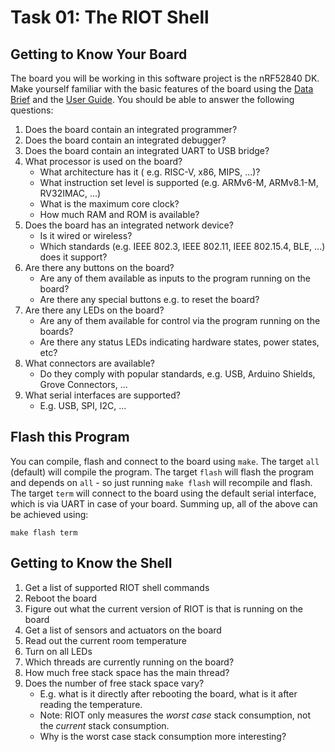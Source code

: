 Task 01: The RIOT Shell
=======================

Getting to Know Your Board
--------------------------

The board you will be working in this software project is the nRF52840 DK.
Make yourself familiar with the basic features of the board using the [Data Brief](https://www.nordicsemi.com/-/media/Software-and-other-downloads/Product-Briefs/nRF52840-DK-product-brief.pdf) and the [User Guide](https://infocenter.nordicsemi.com/pdf/nRF52840_DK_User_Guide_20201203.pdf).
You should be able to answer the following questions:

1. Does the board contain an integrated programmer?
1. Does the board contain an integrated debugger?
1. Does the board contain an integrated UART to USB bridge?
1. What processor is used on the board?
    - What architecture has it ( e.g. RISC-V, x86, MIPS, ...)?
    - What instruction set level is supported (e.g. ARMv6-M, ARMv8.1-M, RV32IMAC, ...)
    - What is the maximum core clock?
    - How much RAM and ROM is available?
1. Does the board has an integrated network device?
    - Is it wired or wireless?
    - Which standards (e.g. IEEE 802.3, IEEE 802.11, IEEE 802.15.4, BLE, ...) does it support?
1. Are there any buttons on the board?
    - Are any of them available as inputs to the program running on the board?
    - Are there any special buttons e.g. to reset the board?
1. Are there any LEDs on the board?
    - Are any of them available for control via the program running on the boards?
    - Are there any status LEDs indicating hardware states, power states, etc?
1. What connectors are available?
    - Do they comply with popular standards, e.g. USB, Arduino Shields, Grove Connectors, ...
1. What serial interfaces are supported?
    - E.g. USB, SPI, I2C, ...

Flash this Program
------------------

You can compile, flash and connect to the board using `make`.
The target `all` (default) will compile the program.
The target `flash` will flash the program and depends on `all` - so just running `make flash` will recompile and flash.
The target `term` will connect to the board using the default serial interface, which is via UART in case of your board.
Summing up, all of the above can be achieved using:

```
make flash term
```

Getting to Know the Shell
-------------------------

1. Get a list of supported RIOT shell commands
1. Reboot the board
1. Figure out what the current version of RIOT is that is running on the board
1. Get a list of sensors and actuators on the board
1. Read out the current room temperature
1. Turn on all LEDs
1. Which threads are currently running on the board?
1. How much free stack space has the main thread?
1. Does the number of free stack space vary?
    - E.g. what is it directly after rebooting the board, what is it after reading the temperature.
    - Note: RIOT only measures the *worst case* stack consumption, not the *current* stack consumption.
    - Why is the worst case stack consumption more interesting?
